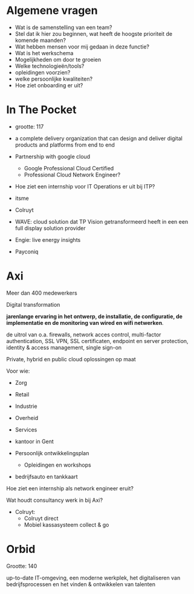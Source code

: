 
# Algemene vragen

- Wat is de samenstelling van een team?
- Stel dat ik hier zou beginnen, wat heeft de hoogste prioriteit de komende maanden?
- Wat hebben mensen voor mij gedaan in deze functie?
- Wat is het werkschema
- Mogelijkheden om door te groeien
- Welke technologieën/tools?
- opleidingen voorzien?
- welke persoonlijke kwaliteiten?
- Hoe ziet onboarding er uit?
# In The Pocket

- grootte: 117
- a complete delivery organization that can design and deliver digital products and platforms from end to end

- Partnership with google cloud
	- Google Professional Cloud Certified
	- Professional Cloud Network Engineer?

- Hoe ziet een internship voor IT Operations er uit bij ITP?

- itsme
- Colruyt
- WAVE: cloud solution dat TP Vision getransformeerd heeft in een een full display solution provider
- Engie: live energy insights
- Payconiq

# Axi

Meer dan 400 medewerkers

Digital transformation

**jarenlange ervaring in het ontwerp, de installatie, de configuratie, de implementatie en de monitoring van wired en wifi netwerken**.

de uitrol van o.a. firewalls, network acces control, multi-factor authentication, SSL VPN, SSL certificaten, endpoint en server protection, identity & access management, single sign-on

Private, hybrid en public cloud oplossingen op maat

Voor wie:
- Zorg
- Retail
- Industrie
- Overheid
- Services

- kantoor in Gent
- Persoonlijk ontwikkelingsplan
	- Opleidingen en workshops
- bedrijfsauto en tankkaart

Hoe ziet een internship als network engineer eruit?

Wat houdt consultancy werk in bij Axi?

- Colruyt:
	- Colruyt direct
	- Mobiel kassasysteem collect & go

# Orbid

Grootte: 140

up-to-date IT-omgeving, een moderne werkplek, het digitaliseren van bedrijfsprocessen en het vinden & ontwikkelen van talenten
